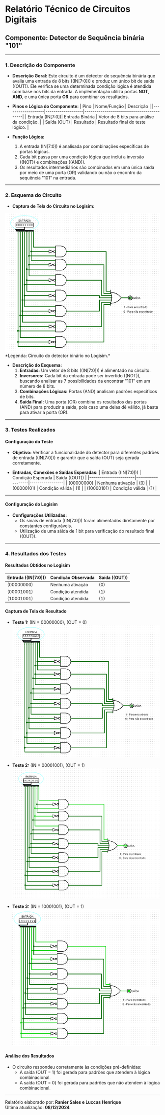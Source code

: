 # **Relatório Técnico de Circuitos Digitais**

## **Componente: Detector de Sequência binária "101"**

---

### **1. Descrição do Componente**

- **Descrição Geral:**
  Este circuito é um detector de sequência binária que avalia uma entrada de 8 bits (\(IN[7:0]\)) e produz um único bit de saída (\(OUT\)). Ele verifica se uma determinada condição lógica é atendida com base nos bits da entrada. A implementação utiliza portas **NOT**, **AND**, e uma única porta **OR** para combinar os resultados.

- **Pinos e Lógica do Componente:**
  | Pino              | Nome/Função       | Descrição                                   |
  |-------------------|-------------------|-------------------------------------------|
  | Entrada \(IN[7:0]\)| Entrada Binária  | Vetor de 8 bits para análise da condição. |
  | Saída \(OUT\)     | Resultado         | Resultado final do teste lógico.          |

- **Função Lógica:**
  1. A entrada \(IN[7:0]\) é analisada por combinações específicas de portas lógicas.
  2. Cada bit passa por uma condição lógica que inclui a inversão (\(NOT\)) e combinações (\(AND\)).
  3. Os resultados intermediários são combinados em uma única saída por meio de uma porta \(OR\) validando ou não o encontro da sequência "101" na entrada.

---

### **2. Esquema do Circuito**

- **Captura de Tela do Circuito no Logisim:**
<img src="Imagens/DetectorDeSequencia.png" alt="detector-de-sequencia101" />
  *Legenda: Circuito do detector binário no Logisim.*

- **Descrição do Esquema:**
  1. **Entradas:** Um vetor de 8 bits (\(IN[7:0]\)) é alimentado no circuito.
  2. **Inversores:** Cada bit da entrada pode ser invertido (\(NOT\)), buscando analisar as 7 possibilidades da encontrar "101" em um número de 8 bits.
  3. **Combinações Lógicas:** Portas \(AND\) analisam padrões específicos de bits.
  4. **Saída Final:** Uma porta \(OR\) combina os resultados das portas \(AND\) para produzir a saída, pois caso uma delas dê válido, já basta para ativar a porta \(OR\).

---

### **3. Testes Realizados**

#### **Configuração do Teste**

- **Objetivo:**
  Verificar a funcionalidade do detector para diferentes padrões de entrada (\(IN[7:0]\)) e garantir que a saída \(OUT\) seja gerada corretamente.

- **Entradas, Conexões e Saídas Esperadas:**
  | Entrada (\(IN[7:0]\)) | Condição Esperada | Saída (\(OUT\)) |
  |-----------------------|-------------------|-----------------|
  | \(00000000\)          | Nenhuma ativação | \(0\)           |
  | \(00000101\)          | Condição válida  | \(1\)           |
  | \(10000101\)          | Condição válida  | \(1\)           |

---

#### **Configuração do Logisim**

- **Configurações Utilizadas:**
  - Os sinais de entrada (\(IN[7:0]\)) foram alimentados diretamente por constantes configuráveis.
  - Utilização de uma sáida de 1 bit para verificação do resultado final (\(OUT\)).

---

### **4. Resultados dos Testes**

#### **Resultados Obtidos no Logisim**
| Entrada (\(IN[7:0]\)) | Condição Observada | Saída (\(OUT\)) |
|-----------------------|--------------------|-----------------|
| \(00000000\)          | Nenhuma ativação  | \(0\)           |
| \(00001001\)          | Condição atendida | \(1\)           |
| \(10001001\)          | Condição atendida | \(1\)           |

#### **Captura de Tela do Resultado**
- **Teste 1:** \(IN = 00000000\), \(OUT = 0\)
  <img src="Imagens/DetectorDeSequencia.png" alt="detector-de-sequencia101-testefalso" />

- **Teste 2:** \(IN = 00001001\), \(OUT = 1\)
  <img src="Imagens/TesteSequencia1.png" alt="detectorr-de-sequencia101-teste1" />

- **Teste 3:** \(IN = 10001001\), \(OUT = 1\)
  <img src="Imagens/TesteSequencia2.png" alt="detector-de-sequencia101-teste2" />

#### **Análise dos Resultados**
- O circuito respondeu corretamente às condições pré-definidas:
  - A saída \(OUT = 1\) foi gerada para padrões que atendem à lógica combinacional.
  - A saída \(OUT = 0\) foi gerada para padrões que não atendem à lógica combinacional.

---

Relatório elaborado por: **Ranier Sales e Luccas Henrique**  
Última atualização: **08/12/2024**
